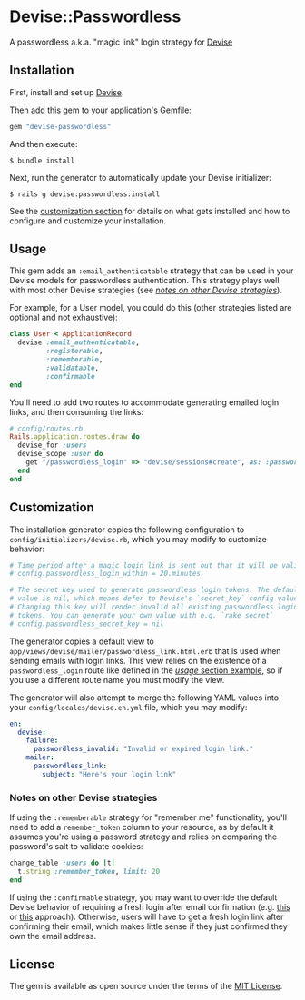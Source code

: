 # Devise::Passwordless

A passwordless a.k.a. "magic link" login strategy for [Devise][]

## Installation

First, install and set up [Devise][].

Then add this gem to your application's Gemfile:

```ruby
gem "devise-passwordless"
```

And then execute:

```
$ bundle install
```

Next, run the generator to automatically update your Devise initializer:

```
$ rails g devise:passwordless:install
```

See the [customization section](#customization) for details on what gets installed and how to configure and customize your installation.

## Usage

This gem adds an `:email_authenticatable` strategy that can be used in your Devise models for passwordless authentication. This strategy plays well with most other Devise strategies (see [*notes on other Devise strategies*](#notes-on-other-strategies)).

For example, for a User model, you could do this (other strategies listed are optional and not exhaustive):

```ruby
class User < ApplicationRecord
  devise :email_authenticatable,
         :registerable,
         :rememberable,
         :validatable,
         :confirmable
end
```

You'll need to add two routes to accommodate generating emailed login links, and then consuming the links:

```ruby
# config/routes.rb
Rails.application.routes.draw do
  devise_for :users
  devise_scope :user do
    get "/passwordless_login" => "devise/sessions#create", as: :passwordless_login
  end
end
```

## Customization

The installation generator copies the following configuration to `config/initializers/devise.rb`, which you may modify to customize behavior:

```ruby
# Time period after a magic login link is sent out that it will be valid for.
# config.passwordless_login_within = 20.minutes

# The secret key used to generate passwordless login tokens. The default
# value is nil, which means defer to Devise's `secret_key` config value.
# Changing this key will render invalid all existing passwordless login
# tokens. You can generate your own value with e.g. `rake secret`
# config.passwordless_secret_key = nil
```

The generator copies a default view to `app/views/devise/mailer/passwordless_link.html.erb` that is used when sending emails with login links. This view relies on the existence of a `passwordless_login` route like defined in the [*usage* section example](#usage), so if you use a different route name you must modify the view.

The generator will also attempt to merge the following YAML values into your `config/locales/devise.en.yml` file, which you may modify:

```yaml
en:
  devise:
    failure:
      passwordless_invalid: "Invalid or expired login link."
    mailer:
      passwordless_link:
        subject: "Here's your login link"
```

### Notes on other Devise strategies

If using the `:rememberable` strategy for "remember me" functionality, you'll need to add a `remember_token` column to your resource, as by default it assumes you're using a password strategy and relies on comparing the password's salt to validate cookies:

```ruby
change_table :users do |t|
  t.string :remember_token, limit: 20
end
```

If using the `:confirmable` strategy, you may want to override the default Devise behavior of requiring a fresh login after email confirmation (e.g. [this](https://stackoverflow.com/a/39010334/215168) or [this](https://stackoverflow.com/a/25865526/215168) approach). Otherwise, users will have to get a fresh login link after confirming their email, which makes little sense if they just confirmed they own the email address.

## License

The gem is available as open source under the terms of the [MIT License](https://opensource.org/licenses/MIT).

[Devise]: https://github.com/heartcombo/devise
